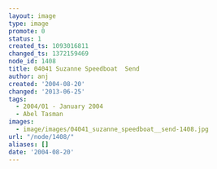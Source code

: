 ```yaml
---
layout: image
type: image
promote: 0
status: 1
created_ts: 1093016811
changed_ts: 1372159469
node_id: 1408
title: 04041 Suzanne Speedboat  Send
author: anj
created: '2004-08-20'
changed: '2013-06-25'
tags:
  - 2004/01 - January 2004
  - Abel Tasman
images:
  - image/images/04041_suzanne_speedboat__send-1408.jpg
url: "/node/1408/"
aliases: []
date: '2004-08-20'
---
```



